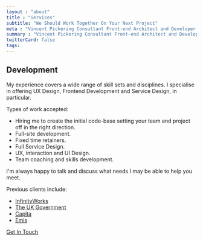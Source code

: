 ```yaml
---
layout : "about"
title : "Services"
subtitle: "We Should Work Together On Your Next Project"
meta : "Vincent Pickering Consultant Front-end Architect and Developer Services"
summary : "Vincent Pickering Consultant Front-end Architect and Developer Services"
twitterCard: false
tags:
---
```


## Development

My experience covers a wide range of skill sets and disciplines. I specialise in offering UX Design, Frontend Development and Service Design, in particular.

Types of work accepted:

- Hiring me to create the initial code-base setting your team and project off in the right direction.
- Full-site development.
- Fixed time retainers.
- Full Service Design.
- UX, interaction and UI Design.
- Team coaching and skills development.

I'm always happy to talk and discuss what needs I may be able to help you meet.

Previous clients include:

- [InfinityWorks](https://infinityworks.com)
- [The UK Government](https://gov.uk)
- [Capita](https://capita.com)
- [Emis](https://www.emishealth.com/home)

<a href="mailto:{{site.data.author.email}}" class="dib bg-red hover-red white rm-underline pa1 br-fixed-2">Get In Touch</a>
